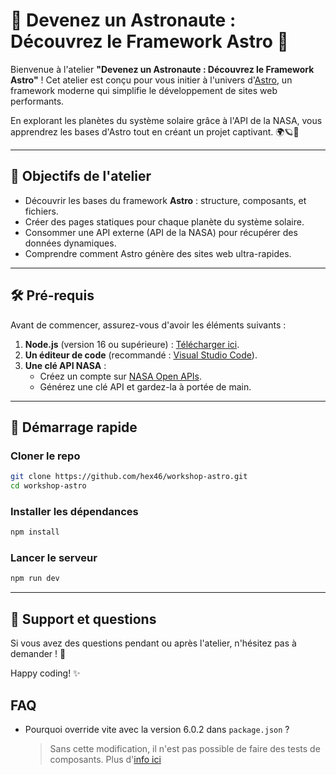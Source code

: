 # 🌌 Devenez un Astronaute : Découvrez le Framework Astro 🚀

Bienvenue à l'atelier **"Devenez un Astronaute : Découvrez le Framework Astro"** ! Cet atelier est conçu pour vous initier à l'univers d'[Astro](https://astro.build/), un framework moderne qui simplifie le développement de sites web performants.

En explorant les planètes du système solaire grâce à l'API de la NASA, vous apprendrez les bases d'Astro tout en créant un projet captivant. 🌍🪐🌠

---

## 🎯 Objectifs de l'atelier

- Découvrir les bases du framework **Astro** : structure, composants, et fichiers.
- Créer des pages statiques pour chaque planète du système solaire.
- Consommer une API externe (API de la NASA) pour récupérer des données dynamiques.
- Comprendre comment Astro génère des sites web ultra-rapides.

---

## 🛠️ Pré-requis

Avant de commencer, assurez-vous d'avoir les éléments suivants :

1. **Node.js** (version 16 ou supérieure) : [Télécharger ici](https://nodejs.org/).
2. **Un éditeur de code** (recommandé : [Visual Studio Code](https://code.visualstudio.com/)).
3. **Une clé API NASA** :
   - Créez un compte sur [NASA Open APIs](https://api.nasa.gov/).
   - Générez une clé API et gardez-la à portée de main.

---

## 🚀 Démarrage rapide

### Cloner le repo

```bash
git clone https://github.com/hex46/workshop-astro.git
cd workshop-astro
```

### Installer les dépendances

```bash
npm install
```

### Lancer le serveur

```bash
npm run dev
```

---

## 💬 Support et questions

Si vous avez des questions pendant ou après l'atelier, n'hésitez pas à demander ! 🚀

Happy coding! ✨

## FAQ

- Pourquoi override vite avec la version 6.0.2 dans `package.json` ?
  > Sans cette modification, il n'est pas possible de faire des tests de composants.
  > Plus d'[info ici](https://github.com/withastro/astro/issues/12662#issuecomment-2523630127)
